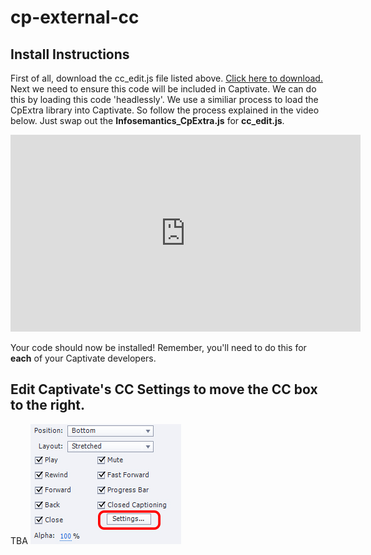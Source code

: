 # cp-external-cc
## Install Instructions
First of all, download the cc_edit.js file listed above. <a id="raw-url" href="https://raw.githubusercontent.com/WidgetKing/cp-external-cc-box/main/cc-edit.js" download>Click here to download.</a>
Next we need to ensure this code will be included in Captivate. We can do this by loading this code 'headlessly'. We use a similiar process to load the CpExtra library into Captivate. So follow the process explained in the video below. Just swap out the **Infosemantics_CpExtra.js** for **cc_edit.js**.

<iframe width="560" height="315" src="https://www.youtube.com/embed/i-px1CkiDHM" title="YouTube video player" frameborder="0" allow="accelerometer; autoplay; clipboard-write; encrypted-media; gyroscope; picture-in-picture" allowfullscreen></iframe>

Your code should now be installed! Remember, you'll need to do this for **each** of your Captivate developers. 

## Edit Captivate's CC Settings to move the CC box to the right.
TBA
![Skin Editor Dialogue with Closed Captioning settings button](https://github.com/WidgetKing/cp-external-cc-box/blob/main/images/cc-settings.jpg?raw=true)